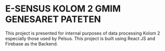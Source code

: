 # E-SENSUS KOLOM 2 GMIM GENESARET PATETEN
This project is presented for internal purposes of data processing Kolom 2 especially those used by Pelsus. 
This project is built using React JS and Firebase as the Backend. 
